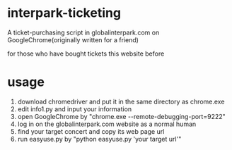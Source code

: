 # interpark-ticketing
A ticket-purchasing script in globalinterpark.com on GoogleChrome(originally written for a friend)

for those who have bought tickets this website before

# usage
1. download chromedriver and put it in the same directory as chrome.exe
2. edit info1.py and input your information
3. open GoogleChrome by "chrome.exe --remote-debugging-port=9222"
4. log in on the globalinterpark.com website as a normal human
5. find your target concert and copy its web page url
6. run easyuse.py  by "python easyuse.py 'your target url'"
